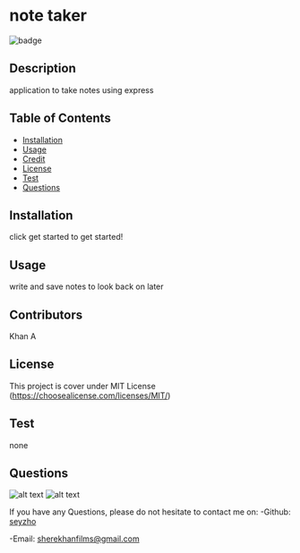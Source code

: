 
  # note taker
  ![badge](https://img.shields.io/badge/license-MIT-brightgreen)<br />
  ## Description 
  application to take notes using express
  ## Table of Contents
  
  - [Installation](#installation)
  - [Usage](#usage)
  - [Credit](#credit)
  - [License](#license)
  - [Test](#test)
  - [Questions](#questions)
  ## Installation
  click get started to get started!
  ## Usage 
  write and save notes to look back on later
  ## Contributors
  Khan A
  ## License
  This project is cover under MIT License (https://choosealicense.com/licenses/MIT/)
  ## Test 
  none
  ## Questions
  ![alt text](./public/assets/images/screenshot2)
  ![alt text](./public/assets/images/screenshot3)

  If you have any Questions, please do not hesitate to contact me on: 
  -Github: [seyzho](https://github.com/seyzho)
  
  -Email: sherekhanfilms@gmail.com
  